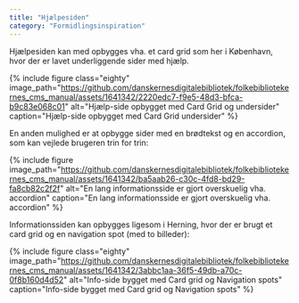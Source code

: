 ```yaml
---
title: "Hjælpesiden"
category: "Formidlingsinspiration"
---
```


Hjælpesiden kan med opbygges vha. et card grid som her i København, hvor der er lavet underliggende sider med hjælp.

{% include figure class="eighty" image_path="https://github.com/danskernesdigitalebibliotek/folkebibliotekernes_cms_manual/assets/1641342/2220edc7-f9e5-48d3-bfca-b9c83e068c01" alt="Hjælp-side opbygget med Card Grid og undersider" caption="Hjælp-side opbygget med Card Grid undersider" %}

En anden mulighed er at opbygge sider med en brødtekst og en accordion, som kan vejlede brugeren trin for trin:

{% include figure image_path="https://github.com/danskernesdigitalebibliotek/folkebibliotekernes_cms_manual/assets/1641342/ba5aab26-c30c-4fd8-bd29-fa8cb82c2f2f" alt="En lang informationsside er gjort overskuelig vha. accordion" caption="En lang informationsside er gjort overskuelig vha. accordion" %}

Informationssiden kan opbygges ligesom i Herning, hvor der er brugt et card grid og en navigation spot (med to billeder):

{% include figure class="eighty" image_path="https://github.com/danskernesdigitalebibliotek/folkebibliotekernes_cms_manual/assets/1641342/3abbc1aa-36f5-49db-a70c-0f8b160d4d52" alt="Info-side bygget med Card grid og Navigation spots" caption="Info-side bygget med Card grid og Navigation spots" %}




